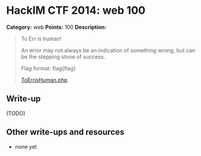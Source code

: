 # HackIM CTF 2014: web 100

**Category:** web
**Points:** 100
**Description:**

> To Err is human! 
>
> An error may not always be an indication of something wrong, but can be the stepping stone of success. 
>
> Flag format: flag{flag}
>
>	[ToErrisHuman.php](54.165.191.231/ToErrisHuman.php)

## Write-up

(TODO)

## Other write-ups and resources

* none yet
